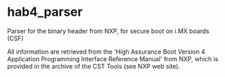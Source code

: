 # hab4_parser
Parser for the binary header from NXP, for secure boot on i.MX boards (CSF)

All information are retrieved from the 'High Assurance Boot Version 4
Application Programming Interface Reference Manual' from NXP, which is
provided in the archive of the CST Tools (see NXP web site).
